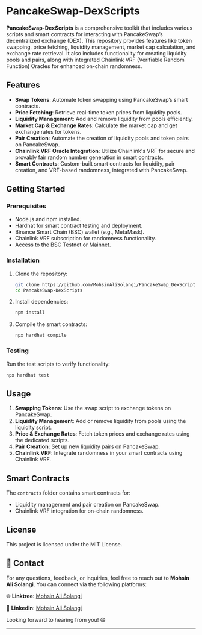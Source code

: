 # PancakeSwap-DexScripts

**PancakeSwap-DexScripts** is a comprehensive toolkit that includes various scripts and smart contracts for interacting with PancakeSwap’s decentralized exchange (DEX). This repository provides features like token swapping, price fetching, liquidity management, market cap calculation, and exchange rate retrieval. It also includes functionality for creating liquidity pools and pairs, along with integrated Chainlink VRF (Verifiable Random Function) Oracles for enhanced on-chain randomness.

## Features
- **Swap Tokens**: Automate token swapping using PancakeSwap’s smart contracts.
- **Price Fetching**: Retrieve real-time token prices from liquidity pools.
- **Liquidity Management**: Add and remove liquidity from pools efficiently.
- **Market Cap & Exchange Rates**: Calculate the market cap and get exchange rates for tokens.
- **Pair Creation**: Automate the creation of liquidity pools and token pairs on PancakeSwap.
- **Chainlink VRF Oracle Integration**: Utilize Chainlink's VRF for secure and provably fair random number generation in smart contracts.
- **Smart Contracts**: Custom-built smart contracts for liquidity, pair creation, and VRF-based randomness, integrated with PancakeSwap.

## Getting Started
### Prerequisites
- Node.js and npm installed.
- Hardhat for smart contract testing and deployment.
- Binance Smart Chain (BSC) wallet (e.g., MetaMask).
- Chainlink VRF subscription for randomness functionality.
- Access to the BSC Testnet or Mainnet.

### Installation
1. Clone the repository:
    ```bash
    git clone https://github.com/MohsinAliSolangi/PancakeSwap_DexScripts.git
    cd PancakeSwap-DexScripts
    ```
2. Install dependencies:
    ```bash
    npm install
    ```
3. Compile the smart contracts:
    ```bash
    npx hardhat compile
    ```

### Testing
Run the test scripts to verify functionality:
```bash
npx hardhat test
```

## Usage
1. **Swapping Tokens**: Use the swap script to exchange tokens on PancakeSwap.
2. **Liquidity Management**: Add or remove liquidity from pools using the liquidity script.
3. **Price & Exchange Rates**: Fetch token prices and exchange rates using the dedicated scripts.
4. **Pair Creation**: Set up new liquidity pairs on PancakeSwap.
5. **Chainlink VRF**: Integrate randomness in your smart contracts using Chainlink VRF.

## Smart Contracts
The `contracts` folder contains smart contracts for:
- Liquidity management and pair creation on PancakeSwap.
- Chainlink VRF integration for on-chain randomness.

## License
This project is licensed under the MIT License.

## 🚀 Contact

For any questions, feedback, or inquiries, feel free to reach out to **Mohsin Ali Solangi**. You can connect via the following platforms:

🌐 **Linktree**: [Mohsin Ali Solangi](https://linktr.ee/mohsinalisolangi)

🔗 **LinkedIn**: [Mohsin Ali Solangi](https://www.linkedin.com/in/mohsinalisolangi/)

Looking forward to hearing from you! 😄

---
